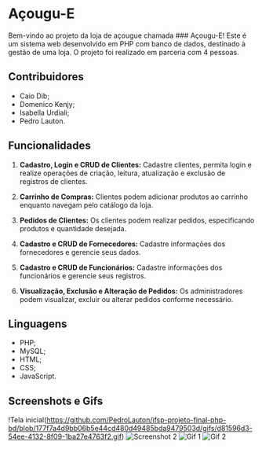 # Açougu-E 

Bem-vindo ao projeto da loja de açougue chamada ### Açougu-E! Este é um sistema web desenvolvido em PHP com banco de dados, destinado à gestão de uma loja. O projeto foi realizado em parceria com 4 pessoas.

## Contribuidores

- Caio Dib;
- Domenico Kenjy;
- Isabella Urdiali;
- Pedro Lauton.


## Funcionalidades

1. **Cadastro, Login e CRUD de Clientes:** Cadastre clientes, permita login e realize operações de criação, leitura, atualização e exclusão de registros de clientes.
   
2. **Carrinho de Compras:** Clientes podem adicionar produtos ao carrinho enquanto navegam pelo catálogo da loja.
   
3. **Pedidos de Clientes:** Os clientes podem realizar pedidos, especificando produtos e quantidade desejada.
   
4. **Cadastro e CRUD de Fornecedores:** Cadastre informações dos fornecedores e gerencie seus dados.
   
5. **Cadastro e CRUD de Funcionários:** Cadastre informações dos funcionários e gerencie seus registros.
   
6. **Visualização, Exclusão e Alteração de Pedidos:** Os administradores podem visualizar, excluir ou alterar pedidos conforme necessário.


## Linguagens

- PHP;
- MySQL;
- HTML;
- CSS;
- JavaScript.


## Screenshots e Gifs

!Tela inicial(https://github.com/PedroLauton/ifsp-projeto-final-php-bd/blob/177f7a4d9bb06b5e44cd480d49485bda9479503d/gifs/d81596d3-54ee-4132-8f09-1ba27e4763f2.gif)
![Screenshot 2](link_para_screenshot2)
![Gif 1](link_para_gif1)
![Gif 2](link_para_gif2)

